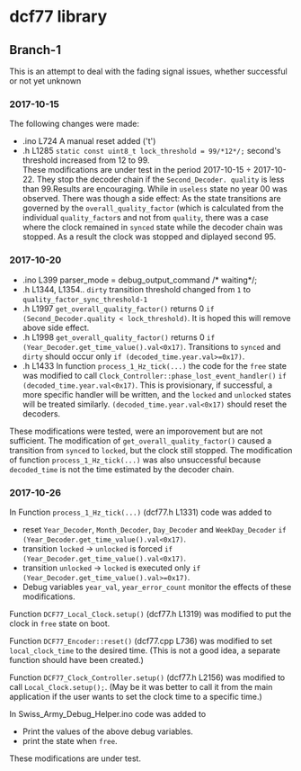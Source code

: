 # dcf77 library
## Branch-1 
This is an attempt to deal with the fading signal issues, whether successful or not yet unknown
### 2017-10-15
The following changes were made:
-  .ino L724 A manual reset added ('t')
-  .h L1285 `static const uint8_t lock_threshold = 99/*12*/;` second's threshold increased from 12 to 99.  
These modifications are under test in the period 2017-10-15 ÷ 2017-10-22. They stop the decoder chain if the `Second_Decoder. quality` is less than 99.Results are encouraging. While in `useless` state no year 00 was observed. There was though a side effect: As the state transitions are governed by the `overall_quality_factor` (which is calculated from the individual `quality_factor`s and not from `quality`, there was a case where the clock remained in `synced` state while the decoder chain was stopped. As a result the clock was stopped and diplayed second 95.
### 2017-10-20
-  .ino L399 parser_mode = debug_output_command /* waiting*/;
-  .h L1344, L1354.. `dirty` transition threshold changed from `1` to `quality_factor_sync_threshold-1`
-  .h L1997 `get_overall_quality_factor()` returns 0 `if (Second_Decoder.quality < lock_threshold)`. It is hoped this will remove above  side effect.
-  .h L1998 `get_overall_quality_factor()` returns 0 `if (Year_Decoder.get_time_value().val<0x17)`. Transitions to `synced` and `dirty` should occur only  `if (decoded_time.year.val>=0x17)`.
-  .h L1433 In function `process_1_Hz_tick(...)` the code for the `free` state was modified to call `Clock_Controller::phase_lost_event_handler()` `if (decoded_time.year.val<0x17)`. This is provisionary, if successful, a more specific handler will be written, and the `locked` and `unlocked` states will be treated similarly. `(decoded_time.year.val<0x17)` should reset the decoders.
  
  These modifications were tested, were an imporovement but are not sufficient. The modification of `get_overall_quality_factor()` caused a transition from `synced` to `locked`, but the clock still stopped. The modification of function `process_1_Hz_tick(...)` was also unsuccessful because `decoded_time` is not the time estimated by the decoder chain.  
### 2017-10-26
  In Function `process_1_Hz_tick(...)` (dcf77.h L1331) code was added to
  -  reset `Year_Decoder`, `Month_Decoder`, `Day_Decoder` and `WeekDay_Decoder`  `if (Year_Decoder.get_time_value().val<0x17)`. 
  -  transition `locked` → `unlocked` is forced `if (Year_Decoder.get_time_value().val<0x17)`.
  -  transition `unlocked` → `locked` is executed only `if (Year_Decoder.get_time_value().val>=0x17)`.
  -  Debug variables `year_val`, `year_error_count` monitor the effects of these modifications. 
  
Function `DCF77_Local_Clock.setup()` (dcf77.h L1319) was modified to put the clock in `free` state on boot.

Function `DCF77_Encoder::reset()` (dcf77.cpp L736) was modified to set `local_clock_time` to the desired time. (This is not a good idea, a separate function should have been created.) 

  Function `DCF77_Clock_Controller.setup()` (dcf77.h L2156) was modified to call `Local_Clock.setup();`. (May be it was better to call it from the main application if the user wants to set the clock time to a specific time.)

In Swiss_Army_Debug_Helper.ino code was added to
  -  Print the values of the above debug variables.
  -  print the state when `free`. 
  
  These modifications are under test.
  


